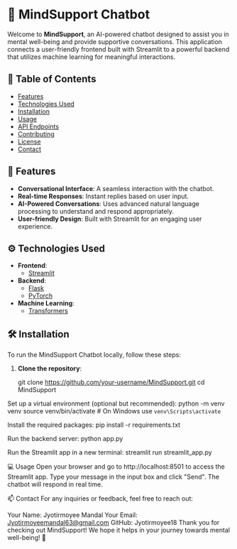 # 🤖 MindSupport Chatbot

Welcome to **MindSupport**, an AI-powered chatbot designed to assist you in mental well-being and provide supportive conversations. This application connects a user-friendly frontend built with Streamlit to a powerful backend that utilizes machine learning for meaningful interactions.

## 📖 Table of Contents

- [Features](#features)
- [Technologies Used](#technologies-used)
- [Installation](#installation)
- [Usage](#usage)
- [API Endpoints](#api-endpoints)
- [Contributing](#contributing)
- [License](#license)
- [Contact](#contact)

## 🌟 Features

- **Conversational Interface**: A seamless interaction with the chatbot.
- **Real-time Responses**: Instant replies based on user input.
- **AI-Powered Conversations**: Uses advanced natural language processing to understand and respond appropriately.
- **User-friendly Design**: Built with Streamlit for an engaging user experience.

## ⚙️ Technologies Used

- **Frontend**: 
  - [Streamlit](https://streamlit.io/)
- **Backend**:
  - [Flask](https://flask.palletsprojects.com/)
  - [PyTorch](https://pytorch.org/)
- **Machine Learning**:
  - [Transformers](https://huggingface.co/transformers/)
  
## 🛠️ Installation

To run the MindSupport Chatbot locally, follow these steps:

1. **Clone the repository**:
   
   git clone https://github.com/your-username/MindSupport.git
   cd MindSupport


Set up a virtual environment (optional but recommended):
python -m venv venv
source venv/bin/activate  # On Windows use `venv\Scripts\activate`


Install the required packages:
pip install -r requirements.txt

Run the backend server:
python app.py

Run the Streamlit app in a new terminal:
streamlit run streamlit_app.py


💻 Usage
Open your browser and go to http://localhost:8501 to access the Streamlit app.
Type your message in the input box and click "Send".
The chatbot will respond in real time.



📫 Contact
For any inquiries or feedback, feel free to reach out:

Your Name: Jyotirmoyee Mandal
Your Email: Jyotirmoyeemandal63@gmail.com
GitHub: Jyotirmoyee18
Thank you for checking out MindSupport! We hope it helps in your journey towards mental well-being! 🌈
